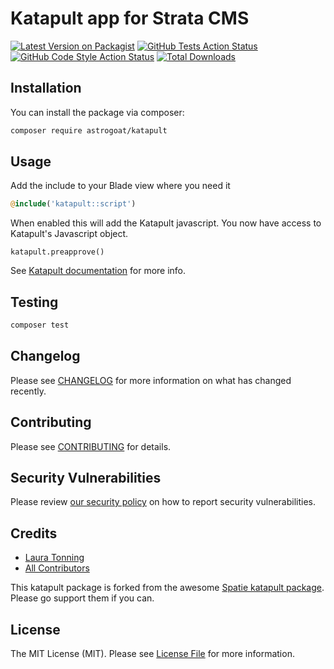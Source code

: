 # Katapult app for Strata CMS

[![Latest Version on Packagist](https://img.shields.io/packagist/v/astrogoat/katapult.svg?style=flat-square)](https://packagist.org/packages/astrogoat/katapult)
[![GitHub Tests Action Status](https://img.shields.io/github/workflow/status/astrogoat/katapult/run-tests?label=tests)](https://github.com/astrogoat/katapult/actions?query=workflow%3Arun-tests+branch%3Amain)
[![GitHub Code Style Action Status](https://img.shields.io/github/workflow/status/astrogoat/katapult/Check%20&%20fix%20styling?label=code%20style)](https://github.com/astrogoat/katapult/actions?query=workflow%3A"Check+%26+fix+styling"+branch%3Amain)
[![Total Downloads](https://img.shields.io/packagist/dt/astrogoat/katapult.svg?style=flat-square)](https://packagist.org/packages/astrogoat/katapult)

## Installation

You can install the package via composer:

```bash
composer require astrogoat/katapult
```

## Usage
Add the include to your Blade view where you need it
```php
@include('katapult::script')
```

When enabled this will add the Katapult javascript. You now have access to Katapult's Javascript object. 

`katapult.preapprove()`

See [Katapult documentation](https://docs.katapult.com/docs) for more info.



## Testing

```bash
composer test
```

## Changelog

Please see [CHANGELOG](CHANGELOG.md) for more information on what has changed recently.

## Contributing

Please see [CONTRIBUTING](.github/CONTRIBUTING.md) for details.

## Security Vulnerabilities

Please review [our security policy](../../security/policy) on how to report security vulnerabilities.

## Credits

- [Laura Tonning](https://github.com/tonning)
- [All Contributors](../../contributors)

This katapult package is forked from the awesome [Spatie katapult package](https://github.com/spatie/package-katapult-laravel#support-us). Please go support them if you can.




## License

The MIT License (MIT). Please see [License File](LICENSE.md) for more information.
